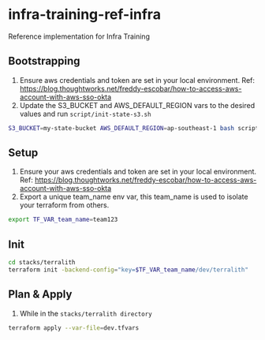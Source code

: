 # infra-training-ref-infra
Reference implementation for Infra Training

## Bootstrapping 
1. Ensure aws credentials and token are set in your local environment. 
Ref: https://blog.thoughtworks.net/freddy-escobar/how-to-access-aws-account-with-aws-sso-okta
2. Update the S3_BUCKET and AWS_DEFAULT_REGION vars to the desired values and run `script/init-state-s3.sh`
```bash
S3_BUCKET=my-state-bucket AWS_DEFAULT_REGION=ap-southeast-1 bash scripts/init-state-s3.sh
```

## Setup
1. Ensure your aws credentials and token are set in your local environment.
Ref: https://blog.thoughtworks.net/freddy-escobar/how-to-access-aws-account-with-aws-sso-okta
2. Export a unique team_name env var, this team_name is used to isolate your terraform from others.
```bash
export TF_VAR_team_name=team123
```

## Init
```bash
cd stacks/terralith
terraform init -backend-config="key=$TF_VAR_team_name/dev/terralith"
```

## Plan & Apply
1. While in the `stacks/terralith directory`
```bash
terraform apply --var-file=dev.tfvars
```
